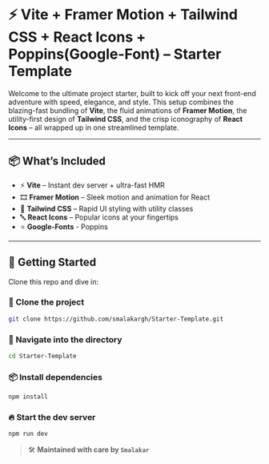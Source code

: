 # ⚡ Vite + Framer Motion + Tailwind CSS + React Icons + Poppins(Google-Font) – Starter Template

Welcome to the ultimate project starter, built to kick off your next front-end adventure with speed, elegance, and style. This setup combines the blazing-fast bundling of **Vite**, the fluid animations of **Framer Motion**, the utility-first design of **Tailwind CSS**, and the crisp iconography of **React Icons** – all wrapped up in one streamlined template.

---

## 📦 What’s Included

- ⚡ **Vite** – Instant dev server + ultra-fast HMR
- 🎞️ **Framer Motion** – Sleek motion and animation for React
- 🎨 **Tailwind CSS** – Rapid UI styling with utility classes
- 🔤 **React Icons** – Popular icons at your fingertips
- ⭐ **Google-Fonts** - Poppins

---

## 🚀 Getting Started

Clone this repo and dive in:

### 🧰 Clone the project
```bash
git clone https://github.com/smalakargh/Starter-Template.git
```
### 📁 Navigate into the directory
```bash
cd Starter-Template
```
### 📦 Install dependencies
```bash
npm install
```
### 🔥 Start the dev server
```bash
npm run dev
```

> 🛠️ **Maintained with care by `Smalakar`**
